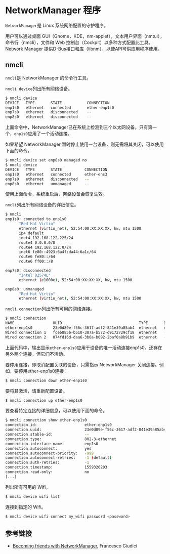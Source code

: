 # NetworkManager 程序

`NetworkManager`是 Linux 系统网络配置的守护程序。

用户可以通过桌面 GUI（Gnome，KDE，nm-applet），文本用户界面（nmtui），命令行（nmcli），文件和 Web 控制台（Cockpit）以多种方式配置此工具。Network Manager 提供D-Bus接口和库（libnm），以使API可供应用程序使用。

## nmcli

`nmcli`是 NetworkManager 的命令行工具。

`nmcli device`列出所有网络设备。

```bash
$ nmcli device
DEVICE   TYPE       STATE           CONNECTION
enp1s0   ethernet   connected       ether-enp1s0
enp7s0   ethernet   disconnected    --
enp8s0   ethernet   disconnected    -- 
```

上面命令中，NetworkManager已在系统上检测到三个以太网设备。只有第一个，`enp1s0`应用了一个活动连接。

如果希望 NetworkManager 暂时停止使用一台设备，则无需将其关闭，可以使用下面的命令。

```bash
$ nmcli device set enp8s0 managed no
$ nmcli device
DEVICE   TYPE       STATE          CONNECTION
enp1s0   ethernet   connected      ether-ens3
enp7s0   ethernet   disconnected   --
enp8s0   ethernet   unmanaged      --
```

使用上面命令，系统重启后，网络设备会恢复生效。

`nmcli`列出所有网络设备的详细信息。

```bash
$ nmcli
enp1s0: connected to enp1s0
      "Red Hat Virtio"
      ethernet (virtio_net), 52:54:00:XX:XX:XX, hw, mtu 1500
      ip4 default
      inet4 192.168.122.225/24
      route4 0.0.0.0/0
      route4 192.168.122.0/24
      inet6 fe80::4923:6a4f:da44:6a1c/64
      route6 fe80::/64
      route6 ff00::/8

enp7s0: disconnected
      "Intel 82574L"
      ethernet (e1000e), 52:54:00:XX:XX:XX, hw, mtu 1500

enp8s0: unmanaged
      "Red Hat Virtio"	
      ethernet (virtio_net), 52:54:00:XX:XX:XX, hw, mtu 1500
```

`nmcli connection`列出所有可用的网络连接。

```bash
$ nmcli connection
NAME                 UUID                                  TYPE       DEVICE
ether-enp1s0         23e0d89e-f56c-3617-adf2-841e39a85ab4  ethernet   enp1s0
Wired connection 1   fceb885b-b510-387a-b572-d9172729cf18  ethernet   --
Wired connection 2   074fd16d-daa6-3b6a-b092-2baf0a8b91b9  ethernet   --
```

上面代码中，输出显示`ether-enp1s0`应用于设备的唯一活动连接enp1s0。还存在另外两个连接，但它们不活动。

要停用连接，即取消配置关联的设备，只需指示 NetworkManager 关闭连接。例如，要停用ether-enp1s0连接：

```bash
$ nmcli connection down ether-enp1s0
```

要将其激活，请重新配置设备。

```bash
$ nmcli connection up ether-enp1s0
```

要查看特定连接的详细信息，可以使用下面的命令。

```bash
$ nmcli connection show ether-enp1s0
connection.id:                     ether-enp1s0
connection.uuid:                   23e0d89e-f56c-3617-adf2-841e39a85ab4
connection.stable-id:              --
connection.type:                   802-3-ethernet
connection.interface-name:         enp1s0
connection.autoconnect:            yes
connection.autoconnect-priority:   -999
connection.autoconnect-retries:    -1 (default)
connection.auth-retries:           -1
connection.timestamp:              1559320203
connection.read-only:              no
[...]
```

列出所有可用的 Wifi。

```bash
$ nmcli device wifi list
```

连接到指定的 Wifi。

```bash
$ nmcli device wifi connect my_wifi password <password>
```

## 参考链接

- [Becoming friends with NetworkManager](https://www.redhat.com/sysadmin/becoming-friends-networkmanager), Francesco Giudici
